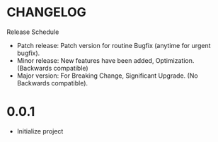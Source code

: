 # CHANGELOG

Release Schedule

- Patch release: Patch version for routine Bugfix (anytime for urgent bugfix).
- Minor release: New features have been added, Optimization. (Backwards compatible)
- Major version: For Breaking Change, Significant Upgrade. (No Backwards compatible).

# 0.0.1

- Initialize project
